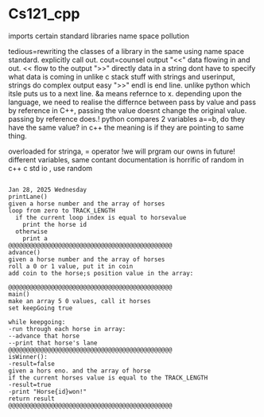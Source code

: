# Cs121_cpp
imports certain standard libraries
name space pollution

tedious=rewriting the classes of a library in the same 
using name space standard. 
explicitly call out.
cout=counsel output
"<<" data flowing in and out. << flow to the output
">>" directly data in a string
dont have to specify what data is coming in unlike c
stack stuff with strings and userinput, strings
do complex output easy
">>" endl is end line.
unlike python which itsle puts us to a next line.
&a means refernce to x.
depending upon the language, we need to realise the differnce between pass by value and pass by reference
in C++, passing the value doesnt change the original value. passing by reference does.!
python compares 2 variables a==b, do they have the same value? 
in c++ the meaning is if they are pointing to same thing.

overloaded for stringa, = operator !we will prgram our owns in future!
different variables, same contant
documentation is horrific of random in c++
c std io , use random


~~~~~~~~~~~~~~~~~~~~~~~~~~~~~~~~~~~~~~~~~~~~~~~~~~~~~~~~~~~~~~~~~~~~~~~~~~~~~~~~~~~~~~~~~~~~~~~~~

Jan 28, 2025 Wednesday
printLane()
given a horse number and the array of horses
loop from zero to TRACK_LENGTH
  if the current loop index is equal to horsevalue
    print the horse id
  otherwise
    print a
@@@@@@@@@@@@@@@@@@@@@@@@@@@@@@@@@@@@@@@@@@@@@@
advance()
given a horse number and the array of horses
roll a 0 or 1 value, put it in coin
add coin to the horse;s position value in the array:

@@@@@@@@@@@@@@@@@@@@@@@@@@@@@@@@@@@@@@@@@@@@@@
main()
make an array 5 0 values, call it horses
set keepGoing true

while keepgoing:
-run through each horse in array:
--advance that horse
--print that horse's lane
@@@@@@@@@@@@@@@@@@@@@@@@@@@@@@@@@@@@@@@@@@@@@@
isWinner():
-result=false
given a hors eno. and the array of horse
if the current horses value is equal to the TRACK_LENGTH
-result=true
-print "Horse{id}won!"
return result
@@@@@@@@@@@@@@@@@@@@@@@@@@@@@@@@@@@@@@@@@@@@@@

